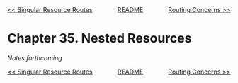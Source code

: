 <div>
<div style='float: left'><a href='ch34-singular-resource-routes.md'>&lt;&lt; Singular Resource Routes</a></div>
<div style='float: right'><a href='ch36-routing-concerns.md'>Routing Concerns &gt;&gt;</a></div>
<div style='float: inline-auto;text-align:center'><a href='README.md'>README</a></div>
<div style="clear: both"></div>
</div>

# Chapter 35. Nested Resources

*Notes forthcoming*

<div>
<div style='float: left'><a href='ch34-singular-resource-routes.md'>&lt;&lt; Singular Resource Routes</a></div>
<div style='float: right'><a href='ch36-routing-concerns.md'>Routing Concerns &gt;&gt;</a></div>
<div style='float: inline-auto;text-align:center'><a href='README.md'>README</a></div>
<div style="clear: both"></div>
</div>
